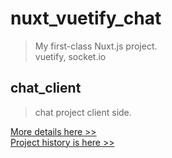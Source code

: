 # nuxt_vuetify_chat

> My first-class Nuxt.js project.  
vuetify, socket.io


## chat_client
> chat project client side.

[More details here >>](https://github.com/KimHyeshin/chat_client)  
[Project history is here >>](./docs)


